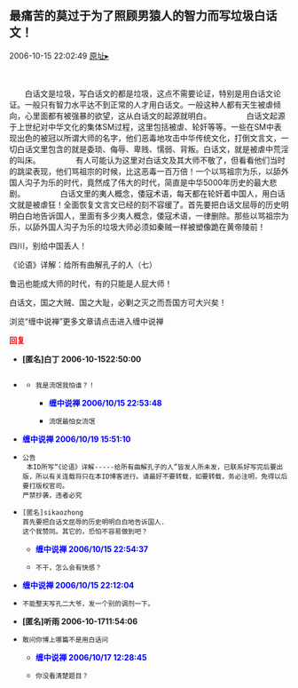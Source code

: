 ## 最痛苦的莫过于为了照顾男猿人的智力而写垃圾白话文！
2006-10-15 22:02:49
[原址▸](http://www.fxgan.com/chan_time/2006_07_12/375.htm)



 



 
 
  　　
 
  　　白话文是垃圾，写白话文的都是垃圾，这点不需要论证，特别是用白话文论证。一般只有智力水平达不到正常的人才用白话文。一般这种人都有天生被虐倾向，心里面都有被强暴的欲望，这从白话文的起源就明白。
   　　
   　　白话文起源于上世纪对中华文化的集体SM过程，这里包括被虐、轮奸等等。一些在SM中表现出色的被冠以所谓大师的名字，他们恶毒地攻击中华传统文化，打倒文言文，一切白话文里包含的就是委琐、侮辱、卑贱、懦弱、背叛。白话文，就是被虐中荒淫的叫床。
   　　
   　　有人可能认为这里对白话文及其大师不敬了，但看看他们当时的跳梁表现，他们骂祖宗的时候，比这恶毒一百万倍！一个以骂祖宗为乐，以舔外国人沟子为乐的时代，竟然成了伟大的时代，简直是中华5000年历史的最大悲剧。
   　　
   　　白话文里的夷人概念，倭寇术语，每天都在轮奸着中国人，用白话文就是被虐狂！全面恢复文言文已经的刻不容缓了。首先要把白话文屈辱的历史明明白白地告诉国人，里面有多少夷人概念，倭寇术语，一律删除。那些以骂祖宗为乐，以舔外国人沟子为乐的垃圾大师必须如秦贼一样被塑像跪在黄帝陵前！


 


 


 四川，别给中国丢人！


 


 《论语》详解：给所有曲解孔子的人（七）


 


 鲁迅也能成大师的时代，有的只能是人屁大师！


 


 白话文，国之大贼、国之大耻，必剿之灭之而吾国方可大兴矣！


 


 
  浏览“缠中说禅”更多文章请点击进入缠中说禅
 





<font color='red'>**回复**</font>


- **[匿名]白丁 2006-10-1522:50:00**
- ```

  ```
   - ```
     我是流氓我怕谁？！
     ```
      - **<font color='blue'>缠中说禅 2006/10/15 22:53:48</font>**
      - ```
        流氓最怕女流氓
        ```
- **<font color='blue'>缠中说禅 2006/10/19 15:51:10</font>**
- ```
  公告
   本ID所写“《论语》详解-----给所有曲解孔子的人”皆发人所未发，已联系好写完后要出版，所以有关连载将只在本ID博客进行。请最好不要转载，如要转载，务必注明，免得以后要打版权官司。
  严禁抄袭，违者必究
  ```
- ```
  [匿名]sikaozhong
  首先要把白话文屈辱的历史明明白白地告诉国人.
  这个我赞同。其它的，恐怕不容易做到吧？
  ```
   - **<font color='blue'>缠中说禅 2006/10/15 22:54:37</font>**
   - ```
     不干，怎么会有快感？
     ```
- **<font color='blue'>缠中说禅 2006/10/15 22:12:04</font>**
- ```
  不能整天写孔二大爷，发一个别的调剂一下。
  ```
- **[匿名]听雨 2006-10-1711:54:06**
- ```
  敢问你博上哪篇不是用白话问
  ```
   - **<font color='blue'>缠中说禅 2006/10/17 12:28:45</font>**
   - ```
     你没看清楚题目？
     ```
